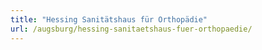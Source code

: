 ```yaml
---
title: "Hessing Sanitätshaus für Orthopädie"
url: /augsburg/hessing-sanitaetshaus-fuer-orthopaedie/
---
```

